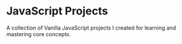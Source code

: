 # JavaScript Projects
A collection of Vanilla JavaScript projects I created for learning and mastering core concepts.

